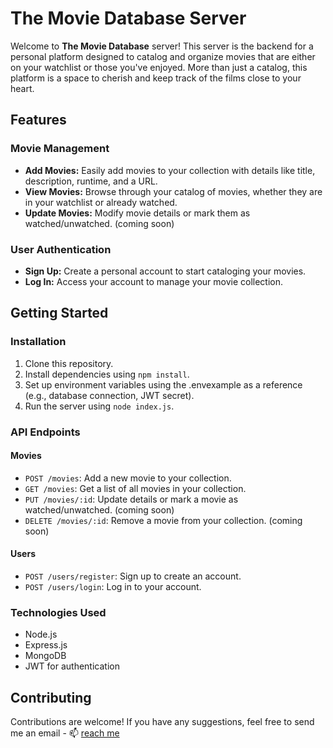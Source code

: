 # The Movie Database Server

Welcome to **The Movie Database** server! This server is the backend for a personal platform designed to catalog and organize movies that are either on your watchlist or those you've enjoyed. More than just a catalog, this platform is a space to cherish and keep track of the films close to your heart.

## Features

### Movie Management
- **Add Movies:** Easily add movies to your collection with details like title, description, runtime, and a URL.
- **View Movies:** Browse through your catalog of movies, whether they are in your watchlist or already watched.
- **Update Movies:** Modify movie details or mark them as watched/unwatched. (coming soon)

### User Authentication
- **Sign Up:** Create a personal account to start cataloging your movies.
- **Log In:** Access your account to manage your movie collection.

## Getting Started

### Installation
1. Clone this repository.
2. Install dependencies using `npm install`.
3. Set up environment variables using the .envexample as a reference (e.g., database connection, JWT secret).
4. Run the server using `node index.js`.

### API Endpoints

#### Movies
- `POST /movies`: Add a new movie to your collection.
- `GET /movies`: Get a list of all movies in your collection.
- `PUT /movies/:id`: Update details or mark a movie as watched/unwatched. (coming soon)
- `DELETE /movies/:id`: Remove a movie from your collection. (coming soon)

#### Users
- `POST /users/register`: Sign up to create an account.
- `POST /users/login`: Log in to your account.

### Technologies Used
- Node.js
- Express.js
- MongoDB
- JWT for authentication

## Contributing
Contributions are welcome! If you have any suggestions, feel free to send me an email - 📫 [reach me](mailto:carolinacalarruda@gmail.com)